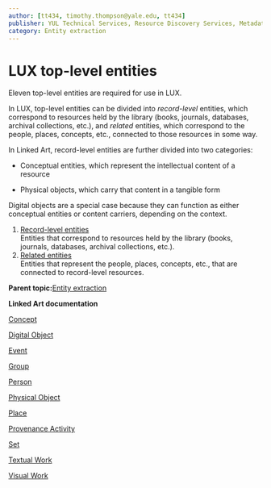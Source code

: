 ```yaml
---
author: [tt434, timothy.thompson@yale.edu, tt434]
publisher: YUL Technical Services, Resource Discovery Services, Metadata Services Unit
category: Entity extraction
---
```


# LUX top-level entities

Eleven top-level entities are required for use in LUX.

In LUX, top-level entities can be divided into *record-level* entities, which correspond to resources held by the library \(books, journals, databases, archival collections, etc.\), and *related* entities, which correspond to the people, places, concepts, etc., connected to those resources in some way.

In Linked Art, record-level entities are further divided into two categories:

-   Conceptual entities, which represent the intellectual content of a resource

-   Physical objects, which carry that content in a tangible form


Digital objects are a special case because they can function as either conceptual entities or content carriers, depending on the context.

1.  [Record-level entities](../concepts/record_level_entities.md)  
Entities that correspond to resources held by the library \(books, journals, databases, archival collections, etc.\).
2.  [Related entities](../concepts/related_entities.md)  
Entities that represent the people, places, concepts, etc., that are connected to record-level resources.

**Parent topic:**[Entity extraction](../concepts/entity_extraction.md)

**Linked Art documentation**  


[Concept](https://linked.art/api/1.0/shared/type/)

[Digital Object](https://linked.art/api/1.0/endpoint/digital_object/)

[Event](https://linked.art/api/1.0/endpoint/event/)

[Group](https://linked.art/api/1.0/endpoint/group/)

[Person](https://linked.art/api/1.0/endpoint/person/)

[Physical Object](https://linked.art/api/1.0/endpoint/physical_object/)

[Place](https://linked.art/api/1.0/endpoint/place/)

[Provenance Activity](https://linked.art/api/1.0/endpoint/provenance_activity/)

[Set](https://linked.art/api/1.0/endpoint/set/)

[Textual Work](https://linked.art/api/1.0/endpoint/textual_work/)

[Visual Work](https://linked.art/api/1.0/endpoint/visual_work/)

